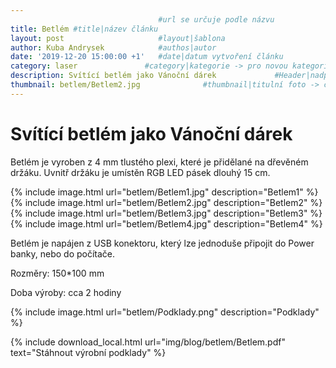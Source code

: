 ```yaml
---
                                 #url se určuje podle názvu
title: Betlém #title|název článku   
layout: post                     #layout|šablona
author: Kuba Andrysek            #authos|autor
date: '2019-12-20 15:00:00 +1'   #date|datum vytvoření článku
category: laser               #category|kategorie -> pro novou kategorii je potřeba vytvořit stránku v "categories"
description: Svítící betlém jako Vánoční dárek             #Header|nadpis
thumbnail: betlem/Betlem2.jpg              #thumbnail|titulní foto -> cesta "/img/blog/**nazev-clanku/Kolo.png**"
--- 
```


# Svítící betlém jako Vánoční dárek

Betlém je vyroben z 4 mm tlustého plexi, které je přidělané na dřevěném držáku. Uvnitř držáku je umístěn RGB LED pásek dlouhý 15 cm.

{% include image.html
url="betlem/Betlem1.jpg"
description="Betlem1"
%}
{% include image.html
url="betlem/Betlem2.jpg"
description="Betlem2"
%}
{% include image.html
url="betlem/Betlem3.jpg"
description="Betlem3"
%}
{% include image.html
url="betlem/Betlem4.jpg"
description="Betlem4"
%}

Betlém je napájen z USB konektoru, který lze jednoduše připojit do Power banky, nebo do počítače.

Rozměry: 150*100 mm

Doba výroby: cca 2 hodiny

{% include image.html
url="betlem/Podklady.png"
description="Podklady"
%}


{% include download_local.html
url="img/blog/betlem/Betlem.pdf"
text="Stáhnout výrobní podklady"
%}

